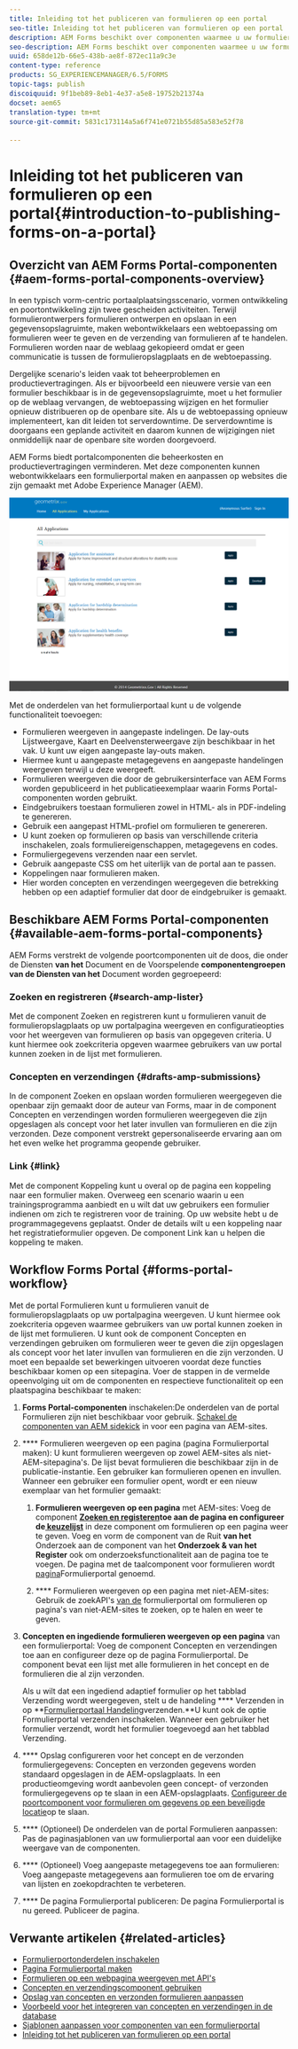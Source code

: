 ```yaml
---
title: Inleiding tot het publiceren van formulieren op een portal
seo-title: Inleiding tot het publiceren van formulieren op een portal
description: AEM Forms beschikt over componenten waarmee u uw formulierportal kunt samenstellen. In deze artikelen wordt u kennisgemaakt met de beschikbare onderdelen van de portal Formulieren.
seo-description: AEM Forms beschikt over componenten waarmee u uw formulierportal kunt samenstellen. In deze artikelen wordt u kennisgemaakt met de beschikbare onderdelen van de portal Formulieren.
uuid: 658de12b-66e5-438b-ae8f-872ec11a9c3e
content-type: reference
products: SG_EXPERIENCEMANAGER/6.5/FORMS
topic-tags: publish
discoiquuid: 9f1beb89-8eb1-4e37-a5e8-19752b21374a
docset: aem65
translation-type: tm+mt
source-git-commit: 5831c173114a5a6f741e0721b55d85a583e52f78

---
```



# Inleiding tot het publiceren van formulieren op een portal{#introduction-to-publishing-forms-on-a-portal}

## Overzicht van AEM Forms Portal-componenten {#aem-forms-portal-components-overview}

In een typisch vorm-centric portaalplaatsingsscenario, vormen ontwikkeling en poortontwikkeling zijn twee gescheiden activiteiten. Terwijl formulierontwerpers formulieren ontwerpen en opslaan in een gegevensopslagruimte, maken webontwikkelaars een webtoepassing om formulieren weer te geven en de verzending van formulieren af te handelen. Formulieren worden naar de weblaag gekopieerd omdat er geen communicatie is tussen de formulieropslagplaats en de webtoepassing.

Dergelijke scenario&#39;s leiden vaak tot beheerproblemen en productievertragingen. Als er bijvoorbeeld een nieuwere versie van een formulier beschikbaar is in de gegevensopslagruimte, moet u het formulier op de weblaag vervangen, de webtoepassing wijzigen en het formulier opnieuw distribueren op de openbare site. Als u de webtoepassing opnieuw implementeert, kan dit leiden tot serverdowntime. De serverdowntime is doorgaans een geplande activiteit en daarom kunnen de wijzigingen niet onmiddellijk naar de openbare site worden doorgevoerd.

AEM Forms biedt portalcomponenten die beheerkosten en productievertragingen verminderen. Met deze componenten kunnen webontwikkelaars een formulierportal maken en aanpassen op websites die zijn gemaakt met Adobe Experience Manager (AEM).

![AEM Forms Portal](assets/aem-forms-portal.png)

Met de onderdelen van het formulierportaal kunt u de volgende functionaliteit toevoegen:

* Formulieren weergeven in aangepaste indelingen. De lay-outs Lijstweergave, Kaart en Deelvensterweergave zijn beschikbaar in het vak. U kunt uw eigen aangepaste lay-outs maken.
* Hiermee kunt u aangepaste metagegevens en aangepaste handelingen weergeven terwijl u deze weergeeft.
* Formulieren weergeven die door de gebruikersinterface van AEM Forms worden gepubliceerd in het publicatieexemplaar waarin Forms Portal-componenten worden gebruikt.
* Eindgebruikers toestaan formulieren zowel in HTML- als in PDF-indeling te genereren.
* Gebruik een aangepast HTML-profiel om formulieren te genereren.
* U kunt zoeken op formulieren op basis van verschillende criteria inschakelen, zoals formuliereigenschappen, metagegevens en codes.
* Formuliergegevens verzenden naar een servlet.
* Gebruik aangepaste CSS om het uiterlijk van de portal aan te passen.
* Koppelingen naar formulieren maken.
* Hier worden concepten en verzendingen weergegeven die betrekking hebben op een adaptief formulier dat door de eindgebruiker is gemaakt.

## Beschikbare AEM Forms Portal-componenten {#available-aem-forms-portal-components}

AEM Forms verstrekt de volgende poortcomponenten uit de doos, die onder de Diensten **van het** Document en de Voorspelende **componentengroepen van de Diensten van het** Document worden gegroepeerd:

### Zoeken en registreren {#search-amp-lister}

Met de component Zoeken en registreren kunt u formulieren vanuit de formulieropslagplaats op uw portalpagina weergeven en configuratieopties voor het weergeven van formulieren op basis van opgegeven criteria. U kunt hiermee ook zoekcriteria opgeven waarmee gebruikers van uw portal kunnen zoeken in de lijst met formulieren.

### Concepten en verzendingen {#drafts-amp-submissions}

In de component Zoeken en opslaan worden formulieren weergegeven die openbaar zijn gemaakt door de auteur van Forms, maar in de component Concepten en verzendingen worden formulieren weergegeven die zijn opgeslagen als concept voor het later invullen van formulieren en die zijn verzonden. Deze component verstrekt gepersonaliseerde ervaring aan om het even welke het programma geopende gebruiker.

### Link {#link}

Met de component Koppeling kunt u overal op de pagina een koppeling naar een formulier maken. Overweeg een scenario waarin u een trainingsprogramma aanbiedt en u wilt dat uw gebruikers een formulier indienen om zich te registreren voor de training. Op uw website hebt u de programmagegevens geplaatst. Onder de details wilt u een koppeling naar het registratieformulier opgeven. De component Link kan u helpen die koppeling te maken.

## Workflow Forms Portal {#forms-portal-workflow}

Met de portal Formulieren kunt u formulieren vanuit de formulieropslagplaats op uw portalpagina weergeven. U kunt hiermee ook zoekcriteria opgeven waarmee gebruikers van uw portal kunnen zoeken in de lijst met formulieren. U kunt ook de component Concepten en verzendingen gebruiken om formulieren weer te geven die zijn opgeslagen als concept voor het later invullen van formulieren en die zijn verzonden. U moet een bepaalde set bewerkingen uitvoeren voordat deze functies beschikbaar komen op een sitepagina. Voer de stappen in de vermelde opeenvolging uit om de componenten en respectieve functionaliteit op een plaatspagina beschikbaar te maken:

1. **Forms Portal-componenten** inschakelen:De onderdelen van de portal Formulieren zijn niet beschikbaar voor gebruik. [Schakel de componenten van AEM sidekick](/help/forms/using/enabling-forms-portal-components.md) in voor een pagina van AEM-sites.
1. **** Formulieren weergeven op een pagina (pagina Formulierportal maken): U kunt formulieren weergeven op zowel AEM-sites als niet-AEM-sitepagina&#39;s. De lijst bevat formulieren die beschikbaar zijn in de publicatie-instantie. Een gebruiker kan formulieren openen en invullen. Wanneer een gebruiker een formulier opent, wordt er een nieuw exemplaar van het formulier gemaakt:

   1. **Formulieren weergeven op een pagina** met AEM-sites: Voeg de component **[Zoeken en registeren](../../forms/using/creating-form-portal-page.md)**toe aan de pagina en configureer de**[ keuzelijst](../../forms/using/creating-form-portal-page.md#p-list-pane-p)** in deze component om formulieren op een pagina weer te geven. Voeg en vorm de component van de Ruit **van het** Onderzoek aan de component van het **Onderzoek &amp; van het Register** ook om onderzoeksfunctionaliteit aan de pagina toe te voegen. De pagina met de taalcomponent voor formulieren wordt [pagina](../../forms/using/creating-form-portal-page.md)Formulierportal genoemd.

   1. **** Formulieren weergeven op een pagina met niet-AEM-sites: Gebruik de zoekAPI&#39;s [van de](/help/forms/using/listing-forms-webpage-using-apis.md) formulierportal om formulieren op pagina&#39;s van niet-AEM-sites te zoeken, op te halen en weer te geven.

1. **Concepten en ingediende formulieren weergeven op een pagina** van een formulierportal: Voeg de component Concepten en verzendingen toe aan en configureer deze op de pagina Formulierportal. De component bevat een lijst met alle formulieren in het concept en de formulieren die al zijn verzonden.

   Als u wilt dat een ingediend adaptief formulier op het tabblad Verzending wordt weergegeven, stelt u de handeling **** Verzenden in op **[Formulierportaal Handeling](configuring-submit-actions.md)verzenden.**U kunt ook de optie Formulierportal verzenden inschakelen. Wanneer een gebruiker het formulier verzendt, wordt het formulier toegevoegd aan het tabblad Verzending.

1. **** Opslag configureren voor het concept en de verzonden formuliergegevens: Concepten en verzonden gegevens worden standaard opgeslagen in de AEM-opslagplaats. In een productieomgeving wordt aanbevolen geen concept- of verzonden formuliergegevens op te slaan in een AEM-opslagplaats. [Configureer de poortcomponent voor formulieren om gegevens op een beveiligde locatie](../../forms/using/draft-submission-component.md#customizing-the-storage)op te slaan.
1. **** (Optioneel) De onderdelen van de portal Formulieren aanpassen: Pas de paginasjablonen [](../../forms/using/customizing-templates-forms-portal-components.md) van uw formulierportal aan voor een duidelijke weergave van de componenten.
1. **** (Optioneel) Voeg aangepaste metagegevens toe aan formulieren: Voeg aangepaste metagegevens aan formulieren [](../../forms/using/customizing-templates-forms-portal-components.md) toe om de ervaring van lijsten en zoekopdrachten te verbeteren.
1. **** De pagina Formulierportal publiceren: De pagina Formulierportal is nu gereed. Publiceer de pagina.

## Verwante artikelen {#related-articles}

* [Formulierportonderdelen inschakelen](/help/forms/using/enabling-forms-portal-components.md)
* [Pagina Formulierportal maken](../../forms/using/creating-form-portal-page.md)
* [Formulieren op een webpagina weergeven met API&#39;s](/help/forms/using/listing-forms-webpage-using-apis.md)
* [Concepten en verzendingscomponent gebruiken](../../forms/using/draft-submission-component.md)
* [Opslag van concepten en verzonden formulieren aanpassen](../../forms/using/draft-submission-component.md#customizing-the-storage)
* [Voorbeeld voor het integreren van concepten en verzendingen in de database](integrate-draft-submission-database.md)
* [Sjablonen aanpassen voor componenten van een formulierportal](../../forms/using/customizing-templates-forms-portal-components.md)
* [Inleiding tot het publiceren van formulieren op een portal](../../forms/using/introduction-publishing-forms.md)

